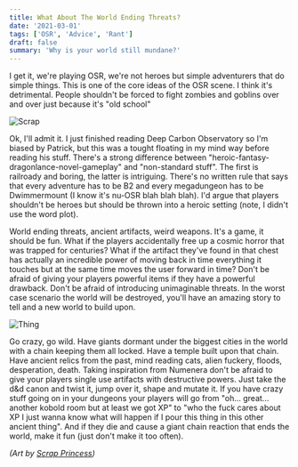 ```yaml
---
title: What About The World Ending Threats?
date: '2021-03-01'
tags: ['OSR', 'Advice', 'Rant']
draft: false
summary: 'Why is your world still mundane?'
---
```


I get it, we're playing OSR, we're not heroes but simple adventurers that do simple things. This is one of the core ideas of the OSR scene. I think it's detrimental. People shouldn't be forced to fight zombies and goblins over and over just because it's "old school"

![Scrap](https://i.imgur.com/0SUgCdf.jpeg)

Ok, I'll admit it. I just finished reading Deep Carbon Observatory so I'm biased by Patrick, but this was a tought floating in my mind way before reading his stuff. There's a strong difference between "heroic-fantasy-dragonlance-novel-gameplay" and "non-standard stuff". The first is railroady and boring, the latter is intriguing. There's no written rule that says that every adventure has to be B2 and every megadungeon has to be Dwimmermount (I know it's nu-OSR blah blah blah). I'd argue that players shouldn't be heroes but should be thrown into a heroic setting (note, I didn't use the word plot).

World ending threats, ancient artifacts, weird weapons. It's a game, it should be fun. What if the players accidentally free up a cosmic horror that was trapped for centuries? What if the artifact they've found in that chest has actually an incredible power of moving back in time everything it touches but at the same time moves the user forward in time? Don't be afraid of giving your players powerful items if they have a powerful drawback. Don't be afraid of introducing unimaginable threats. In the worst case scenario the world will be destroyed, you'll have an amazing story to tell and a new world to build upon.

![Thing](https://i.imgur.com/KG89icd.jpeg)

Go crazy, go wild. Have giants dormant under the biggest cities in the world with a chain keeping them all locked. Have a temple built upon that chain. Have ancient relics from the past, mind reading cats, alien fuckery, floods, desperation, death. Taking inspiration from Numenera don't be afraid to give your players single use artifacts with destructive powers. Just take the d&d canon and twist it, jump over it, shape and mutate it. If you have crazy stuff going on in your dungeons your players will go from "oh... great... another kobold room but at least we got XP" to "who the fuck cares about XP I just wanna know what will happen if I pour this thing in this other ancient thing". And if they die and cause a giant chain reaction that ends the world, make it fun (just don't make it too often).

_(Art by [Scrap Princess](monstermanualsewnfrompants.blogspot.com))_

